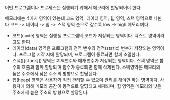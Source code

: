 어떤 프로그램이나 프로세스는 실행되기 위해서 메모리에 할당되어야 한다

메모리에는 4가지 영역이 있는데 코드 영역, 데이터 영역, 힙 영역, 스택 영역으로 나뉜다
코드 -> 데이터 -> 힙 -> 스택 영역 순으로 갈수록 low -> high 메모리이다

- 코드(code) 영역은 실행될 프로그램의 코드가 저장되는 영역이다. 텍스트 영역이라고도 한다.
- 데이터(data) 영역은 프로그램의 전역 변수와 정적(static) 변수가 저장되는 영역이다. 프로그램 시작 시에 할당되며, 프로그램이 종료되면 함께 소멸한다.
- 스택([[stack]]) 영역은 지역변수와 매개변수가 저장되는 영역이다. 스택 영역은 함수의 호출과 함께 할당되며 함수가 종료되면 함께 삭제된다. 스택영역은 메모리의 높은 주소에서 낮은 주소의 방향으로 할당된다.
- 힙(heap) 영역은 사용자가 직접 관리할 수 있으며 관리를 해야만 하는 영역이다. 사용자에 의해 메모리 공간이 동적으로 할당되고 해제되며, 힙 영역은 메모리의 낮은 주소에서 높은 주소의 방향으로 할당된다.